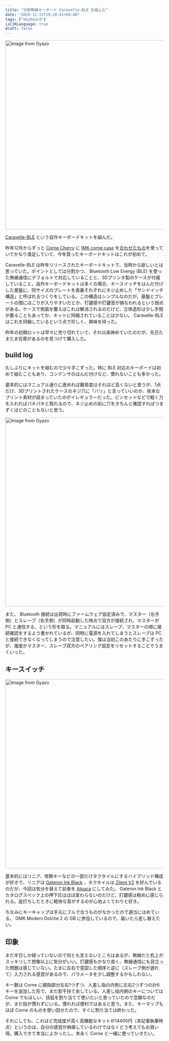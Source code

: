 ```yaml
---
title: "分割無線キーボード Caravelle-BLE を組んだ"
date: "2020-11-22T19:20:41+09:00"
tags: ["keyboard"]
isCJKLanguage: true
draft: false
---
```


<a href="https://gyazo.com/401377e6fb90c742683d75ff9a01efdf"><img src="https://i.gyazo.com/401377e6fb90c742683d75ff9a01efdf.jpg" alt="Image from Gyazo" width="600"/></a>

[Caravelle-BLE](https://booth.pm/ja/items/1644450) という自作キーボードキットを組んだ。

昨年12月からずっと [Corne Cherry](https://yushakobo.jp/shop/corne-cherry/) に [IMK corne case](https://imkulio.com/) を[合わせたもの](https://www.instagram.com/p/B6EziQcgbcw/?utm_source=ig_web_copy_link)を使っていてかなり満足していて、今年買ったキーボードキットはこれが初めて。

Caravelle-BLE は昨年リリースされたキーボードキットで、当時から欲しいとは思っていた。ポイントとしては分割かつ、 Bluetooth Low Energy (BLE) を使った無線通信にデフォルトで対応していることと、3Dプリンタ製のケースが付属していること。自作キーボードキットは多くの場合、キースイッチをはんだ付けした基盤に、同サイズのプレートを表裏それぞれにネジ止めした「サンドイッチ構造」と呼ばれるつくりをしている。この構造はシンプルなのだが、基盤とプレートの間にほこりが入りやすいだとか、打鍵感や打鍵音が損なわれるという弱点がある。ケースで側面を覆えばこれは解消されるのだけど、立体造形は少し手間が要ることもあってか、キットに同梱されていることは少ない。 Caravelle-BLE はこれを同梱しているという点で珍しく、興味を持った。

昨年の初期ロットは早々に売り切れていて、それ以来諦めていたのだが、先日たまたま在庫があるのを見つけて購入した。

## build log

久しぶりにキットを組むので少々手こずった。特に BLE 対応のキーボードは初めて組むこともあり、コンデンサのはんだ付けなど、慣れないことも多かった。

基本的にはマニュアル通りに進めれば難易度はそれほど高くないと思うが、1点だけ、3Dプリントされたケースのネジ穴に「バリ」と言っていいのか、些末なプリント素材が詰まっていたのがイレギュラーだった。ピンセットなどで軽く力を入れればパキパキと取れるので、ネジ止めの前に穴をきちんと確認すればつまずくほどのこともないと思う。

<a href="https://gyazo.com/a9db94b1bced2a8266bacbef40b33a02"><img src="https://i.gyazo.com/a9db94b1bced2a8266bacbef40b33a02.jpg" alt="Image from Gyazo" width="600"/></a>

また、 Bluetooth 接続は出荷時にファームウェア設定済みで、マスター（左手側）とスレーブ（右手側）が同時起動した時点で双方が接続され、マスターが PC と通信する、という形を取る。マニュアルにはスレーブ、マスターの順に接続確認をするよう書かれているが、同時に電源を入れてしまうとスレーブは PC と接続できなくなってしまうので注意したい。僕は当初このあたりに手こずったが、幾度かマスター、スレーブ双方のペアリング設定をリセットすることでうまくいった。

## キースイッチ

<a href="https://gyazo.com/badbbc1c4d1fa1b0a2c081378c98c9cc"><img src="https://i.gyazo.com/badbbc1c4d1fa1b0a2c081378c98c9cc.jpg" alt="Image from Gyazo" width="600"/></a>

基本的にはリニア、修飾キーなどの一部だけタクタイルにするハイブリッド構成が好きで、リニアは [Gateron Ink Black](https://yushakobo.jp/shop/gateron-ink-switches/) 、タクタイルは [Zilent V2](https://yushakobo.jp/shop/a02zi/) を好んでいるのだが、今回は気分を替えて前者を [Alpaca](https://yushakobo.jp/shop/alpaca-switch-10/) にしてみた。 Gateron Ink Black とカタログスペック上の押下圧はほぼ変わらないのだけど、打鍵感は軽めに感じられる。底打ちしたときに軽快な音がするのが心地よくてわりと好き。

ちなみにキーキャップは手元にフルで合うものがなかったので適当にはめている。 GMK Modern Dolche 2 の GB に参加しているので、届いたら差し替えたい。

## 印象

まだ半日しか経っていないので何とも言えないところはあるが、無線だと机上がスッキリして想像以上に気分がいい。打鍵感もかなり良く、無線通信にも目立った問題は感じていない。たまに左右で意図した順序と逆に（スレーブ側が遅れて）入力される感覚があるので、パラメータを少し調整するかもしれない。

キー数は Corne に親指部分左右1つずつ、人差し指の内側に左右2つずつの計6キーを追加した形で、まだ若干持て余している。人差し指内側のキーについては Corne でもほしい、括弧を割り当てて使いたいと思っていたので念願なのだが、まだ指が慣れずにいる。慣れれば便利ではあると思う。また、キーマップもほぼ Corne のものを使い回せたので、すぐに割り当ては終わった。

それにしても、これほど完成度が高く高機能なキットが14400円（本記事執筆時点）というのは、自分の感覚が麻痺しているわけではなくどう考えてもお買い得。購入できて本当によかったし、末永く Corne と一緒に使っていきたい。
